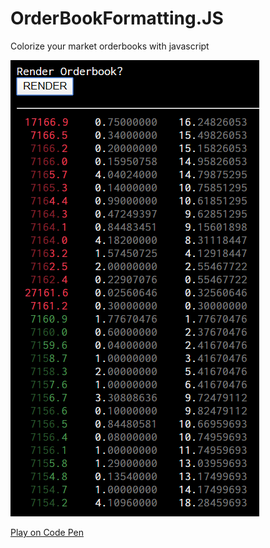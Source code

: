 # OrderBookFormatting.JS
Colorize your market orderbooks with javascript 

![Screenshot](https://github.com/okutbay/OrderBookFormatting.JS/blob/master/Annotation%202019-12-20%20105358.png)

[Play on Code Pen](https://codepen.io/okutbay/pen/VwvQqOZ)

